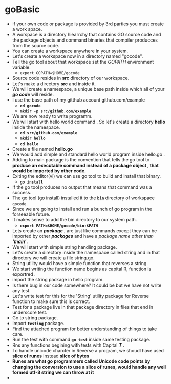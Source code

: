# goBasic
- If your own code or package is provided by 3rd parties you must create a work space.
- A worspace is a directory hiearrchy that contains GO source code and the package objects and command binaries that compiler producces from the source code.
- You can create a workspace anywhere in your system. 
- Let's create a workspace now in a directory named "gocode".
- Tell the go tool about that workspace set the *GOPATH* environment variable.
  - `export GOPATH=$HOME/gocode`
- Source code resides in **src** directory of our workspace.
- Let's make a directory **src** and inside it.
- We will create a namespace, a unique base path inside which all of your ***go code***  will reside.
- I use the base path of my gitthub account github.com/example 
  - **`cd gocode`**
  - **`mkdir -p src/github.com/example`** 
- We are now ready to write programm.
- We will start with hello world command . So let's create a directory **hello** inside the namespace.
  - **`cd src/github.com/example`**
  - **`mkdir hello`**
  - **`cd hello`**
- Create a file named **hello.go**
- We would add simple and standard hello world program inside hello.go .
- Adding to main package is the convention that tells the go tool to **produce an executable command instead of a package object , that would be imported by other code.**
- Exiting the editor(vi) we can use go tool to build and install that binary.
  - **`go install`**
- If the go tool produces no output that means that command was a success.
- The go tool (go install) installed it to the **`bin`** directory of workspace `gocode`.
- Since we are going to install and run  a bunch of go program in the forseeable future.
- It makes sense to add the bin directory to our system path.
  - **` export PATH=$HOME/gocode/bin:$PATH `**
- Lets create an ***package*** , are just like commands except they can be imported by other ***packages*** and have a *package name other than **'main'***.
- We will start with simple string handling package.
- Let's create a directory inside the namespace called string and in that directory we will create a file string.go.
- String utility would have a simple function that reverses a string.
- We start writing the function name begins as capital R, function is exportred .
- import the string package in hello program.
- Is there bug in our code somewhere? It could be but we have not write any test.
- Let's write test for this for the 'String' utility package for Reverse function to make sure this is correct.
- Test for a package live in that package directory in files that end in underscore test.
- Go to string package.
- Import **`testing`** package.
- Find the attached program for better understanding of things to take care.
- Run the test with command **`go test`** inside same testing package.
- Rns any functions begining with tests with Capital ***T*** .
- To handle unicode charcter in Reverse a program, we shoudl have used **slice of runes** instead **slice of bytes**
- **Runes are what go programmers called Unicode code points by changing the conversion to use a slice of runes, would handle any well formed utf-8 string we can throw at it**
- 
